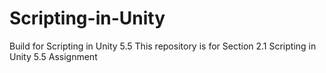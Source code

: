 # Scripting-in-Unity
Build for Scripting in Unity 5.5
This repository is for Section 2.1 Scripting in Unity 5.5 Assignment
